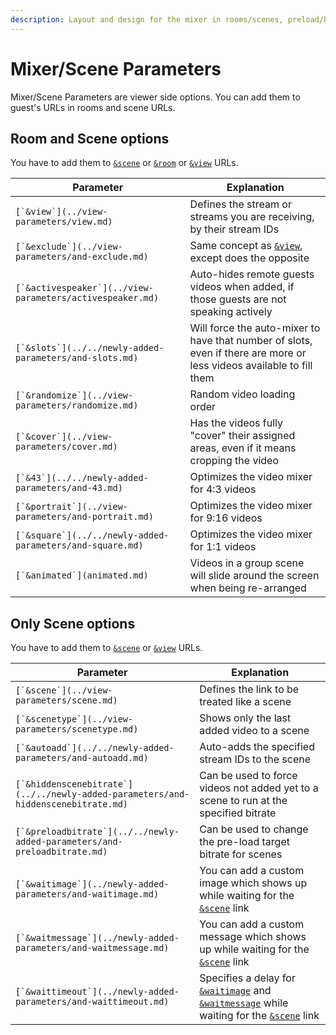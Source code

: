 ```yaml
---
description: Layout and design for the mixer in rooms/scenes, preload/hidden scene bitrate
---
```


# Mixer/Scene Parameters

Mixer/Scene Parameters are viewer side options. You can add them to guest's URLs in rooms and scene URLs.

## **Room and Scene options**

You have to add them to [`&scene`](../view-parameters/scene.md) or [`&room`](../../general-settings/room.md) or [`&view`](../view-parameters/view.md) URLs.

| Parameter                                                   | Explanation                                                                                                          |
| ----------------------------------------------------------- | -------------------------------------------------------------------------------------------------------------------- |
| ``[`&view`](../view-parameters/view.md)``                   | Defines the stream or streams you are receiving, by their stream IDs                                                 |
| ``[`&exclude`](../view-parameters/and-exclude.md)``         | Same concept as [`&view`](../view-parameters/view.md), except does the opposite                                      |
| ``[`&activespeaker`](../view-parameters/activespeaker.md)`` | Auto-hides remote guests videos when added, if those guests are not speaking actively                                |
| ``[`&slots`](../../newly-added-parameters/and-slots.md)``   | Will force the auto-mixer to have that number of slots, even if there are more or less videos available to fill them |
| ``[`&randomize`](../view-parameters/randomize.md)``         | Random video loading order                                                                                           |
| ``[`&cover`](../view-parameters/cover.md)``                 | Has the videos fully "cover" their assigned areas, even if it means cropping the video                               |
| ``[`&43`](../../newly-added-parameters/and-43.md)``         | Optimizes the video mixer for 4:3 videos                                                                             |
| ``[`&portrait`](../view-parameters/and-portrait.md)``       | Optimizes the video mixer for 9:16 videos                                                                            |
| ``[`&square`](../../newly-added-parameters/and-square.md)`` | Optimizes the video mixer for 1:1 videos                                                                             |
| ``[`&animated`](animated.md)``                              | Videos in a group scene will slide around the screen when being re-arranged                                          |

## **Only Scene options**

You have to add them to [`&scene`](../view-parameters/scene.md) or [`&view`](../view-parameters/view.md) URLs.

| Parameter                                                                           | Explanation                                                                                                                                                                                                            |
| ----------------------------------------------------------------------------------- | ---------------------------------------------------------------------------------------------------------------------------------------------------------------------------------------------------------------------- |
| ``[`&scene`](../view-parameters/scene.md)``                                         | Defines the link to be treated like a scene                                                                                                                                                                            |
| ``[`&scenetype`](../view-parameters/scenetype.md)``                                 | Shows only the last added video to a scene                                                                                                                                                                             |
| ``[`&autoadd`](../../newly-added-parameters/and-autoadd.md)``                       | Auto-adds the specified stream IDs to the scene                                                                                                                                                                        |
| ``[`&hiddenscenebitrate`](../../newly-added-parameters/and-hiddenscenebitrate.md)`` | Can be used to force videos not added yet to a scene to run at the specified bitrate                                                                                                                                   |
| ``[`&preloadbitrate`](../../newly-added-parameters/and-preloadbitrate.md)``         | Can be used to change the pre-load target bitrate for scenes                                                                                                                                                           |
| ``[`&waitimage`](../newly-added-parameters/and-waitimage.md)``                      | You can add a custom image which shows up while waiting for the [`&scene`](../view-parameters/scene.md) link                                                                                                           |
| ``[`&waitmessage`](../newly-added-parameters/and-waitmessage.md)``                  | You can add a custom message which shows up while waiting for the [`&scene`](../view-parameters/scene.md) link                                                                                                         |
| ``[`&waittimeout`](../newly-added-parameters/and-waittimeout.md)``                  | Specifies a delay for [`&waitimage`](../newly-added-parameters/and-waitimage.md) and [`&waitmessage`](../newly-added-parameters/and-waitmessage.md) while waiting for the [`&scene`](../view-parameters/scene.md) link |
